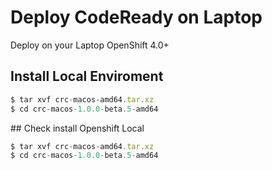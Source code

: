 # Deploy CodeReady on Laptop

Deploy on your Laptop OpenShift 4.0+ 

## Install Local Enviroment

```javascript
$ tar xvf crc-macos-amd64.tar.xz
$ cd crc-macos-1.0.0-beta.5-amd64
```

## Check install Openshift Local 

```javascript
$ tar xvf crc-macos-amd64.tar.xz
$ cd crc-macos-1.0.0-beta.5-amd64
```
